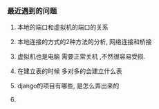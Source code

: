 ### 最近遇到的问题

1. 本地的端口和虚拟机的端口的关系
2. 本地连接的方式的2种方法的分析, 网络连接和桥接
3. 虚拟机也是电脑  需要正常关机 ,不然很容易受损.
4. 在建立表的时候 多对多的会建立什么表





5. django的项目有哪些, 是怎么弄出来的
6. ​

